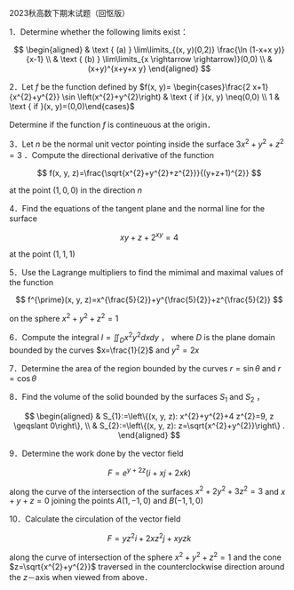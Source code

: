 2023秋高数下期末试题（回怄版）

1．Determine whether the following limits exist：

$$
\begin{aligned}
& \text { (a) } \lim\limits_{(x, y)(0,2)} \frac{\ln (1-x+x y)}{x-1} \\
& \text { (b) } \lim\limits_{x \rightarrow \rightarrow)}(0,0) \\
& (x+y)^{x+y+x y}
\end{aligned}
$$

2．Let $f$ be the function defined by $f(x, y)= \begin{cases}\frac{2 x+1}{x^{2}+y^{2}} \sin \left(x^{2}+y^{2}\right) & \text { if }(x, y) \neq(0,0) \\ 1 & \text { if }(x, y)=(0,0)\end{cases}$

Determine if the function $f$ is contineuous at the origin．

3．Let $n$ be the normal unit vector pointing inside the surface $3 x^{2}+y^{2}+z^{2}=3$ ．Compute the directional derivative of the function

$$
f(x, y, z)=\frac{\sqrt{x^{2}+y^{2}+z^{2}}}{(y+z+1)^{2}}
$$

at the point $(1,0,0)$ in the direction $n$

4．Find the equations of the tangent plane and the normal line for the surface

$$
x y+z+2^{x y}=4
$$

at the point $(1,1,1)$

5．Use the Lagrange multipliers to find the mimimal and maximal values of the function

$$
f^{\prime}(x, y, z)=x^{\frac{5}{2}}+y^{\frac{5}{2}}+z^{\frac{5}{2}}
$$

on the sphere $x^{2}+y^{2}+z^{2}=1$

6．Compute the integral $I=\iint_{D} x^{2} y^{2} d x d y$ ， where $D$ is the plane domain bounded by the curves $x=\frac{1}{2}$ and $y^{2}=2 x$

7．Determine the area of the region bounded by the curves $r=\sin \theta$ and $r=\cos \theta$

8．Find the volume of the solid bounded by the surfaces $S_{1}$ and $S_{2}$ ，

$$
\begin{aligned}
& S_{1}:=\left\{(x, y, z): x^{2}+y^{2}+4 z^{2}=9, z \geqslant 0\right\}, \\
& S_{2}:=\left\{(x, y, z): z=\sqrt{x^{2}+y^{2}}\right\} .
\end{aligned}
$$

9．Determine the work done by the vector field

$$
F=e^{y+2 z}(i+x j+2 x k)
$$

along the curve of the intersection of the surfaces $x^{2}+2 y^{2}+3 z^{2}=3$ and $x+y+z=0$ joining the points $A(1,-1,0)$ and $B(-1,1,0)$

10．Calculate the circulation of the vector field

$$
F=y z^{2} i+2 x z^{2} j+x y z k
$$

along the curve of intersection of the sphere $x^{2}+y^{2}+z^{2}=1$ and the cone $z=\sqrt{x^{2}+y^{2}}$ traversed in the counterclockwise direction around the $z$－axis when viewed from above．

